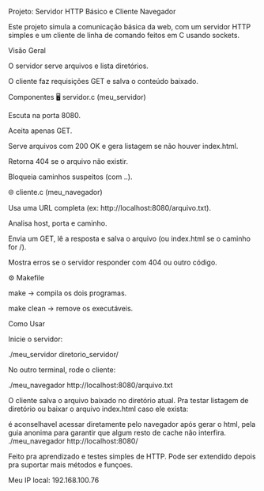 Projeto: Servidor HTTP Básico e Cliente Navegador

Este projeto simula a comunicação básica da web, com um servidor HTTP simples e um cliente de linha de comando feitos em C usando sockets.

Visão Geral

O servidor serve arquivos e lista diretórios.

O cliente faz requisições GET e salva o conteúdo baixado.

Componentes
🖥️ servidor.c (meu_servidor)

Escuta na porta 8080.

Aceita apenas GET.

Serve arquivos com 200 OK e gera listagem se não houver index.html.

Retorna 404 se o arquivo não existir.

Bloqueia caminhos suspeitos (com ..).

🌐 cliente.c (meu_navegador)

Usa uma URL completa (ex: http://localhost:8080/arquivo.txt).

Analisa host, porta e caminho.

Envia um GET, lê a resposta e salva o arquivo (ou index.html se o caminho for /).

Mostra erros se o servidor responder com 404 ou outro código.

⚙️ Makefile

make → compila os dois programas.

make clean → remove os executáveis.

Como Usar

Inicie o servidor:

./meu_servidor diretorio_servidor/


No outro terminal, rode o cliente:

./meu_navegador http://localhost:8080/arquivo.txt


O cliente salva o arquivo baixado no diretório atual.
Pra testar listagem de diretório ou baixar o arquivo index.html caso ele exista:

é aconselhavel acessar diretamente pelo navegador após gerar o html, pela guia anonima para garantir que algum resto de cache não interfira.
./meu_navegador http://localhost:8080/


Feito pra aprendizado e testes simples de HTTP. Pode ser extendido depois pra suportar mais métodos e funçoes.




Meu IP local: 192.168.100.76